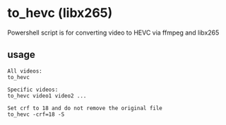 # to_hevc (libx265)
Powershell script is for converting video to HEVC via ffmpeg and libx265


## usage
```
All videos:
to_hevc

Specific videos:
to_hevc video1 video2 ...

Set crf to 18 and do not remove the original file
to_hevc -crf=18 -S
```

